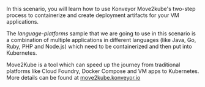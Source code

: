 In this scenario, you will learn how to use Konveyor Move2kube's two-step process to containerize and create deployment artifacts for your VM applications.

The *language-platforms* sample that we are going to use in this scenario is a combination of multiple applications in different languages (like Java, Go, Ruby, PHP and Node.js) which need to be containerized and then put into Kubernetes.

Move2Kube is a tool which can speed up the journey from traditional platforms like Cloud Foundry, Docker Compose and VM apps to Kubernetes. More details can be found at [move2kube.konveyor.io](https://move2kube.konveyor.io)

